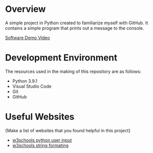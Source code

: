 # Overview

A simple project in Python created to familiarize myself with GitHub. It contains a simple program that prints out a message to the console.

[Software Demo Video](https://youtu.be/7fowN5qnMug)

# Development Environment

The resources used in the making of this repository are as follows:
- Python 3.9.1
- Visual Studio Code
- Git
- GitHub

# Useful Websites

{Make a list of websites that you found helpful in this project}
* [w3schools python user input](https://www.w3schools.com/python/python_user_input.asp)
* [w3schools string formating](https://www.w3schools.com/python/python_string_formatting.asp)